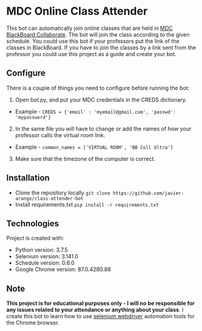 # MDC Online Class Attender

This bot can automatically join online classes that are held in [MDC BlackBoard Collaborate](https://mdc.blackboard.com/). The bot will join the class according to the given schedule. You could use this bot if your professors put the link of the classes in BlackBoard. If you have to join the classes by a link sent from the professor you could use this project as a guide and create your bot. 

## Configure
There is a couple of things you need to configure before running the bot:
1. Open bot.py, and put your MDC credentials in the CREDS dictionary.
* Example - ```CREDS = {'email' : 'myemail@gmail.com', 'passwd': 'mypassword'}```
2. In the same file you will have to change or add the names of how your professor calls the virtual room link.
* Example - ```common_names = ['VIRTUAL ROOM', 'BB Coll Ultra']```
3. Make sure that the timezone of the computer is correct.

## Installation
* Clone the repository locally ```git clone https://github.com/javier-arango/class-attender-bot```
* Install requirements.txt ```pip install -r requirements.txt```

## Technologies
Project is created with:
* Python version: 3.7.5
* Selenium version: 3.141.0
* Schedule version: 0.6.0
* Google Chrome version: 87.0.4280.88

## Note
**This project is for educational purposes only - I will no be responsible for any issues related to your attendance or anything about your class**. I create this bot to learn how to use [selenium webdriver](https://www.selenium.dev) automation tools for the Chrome browser.
